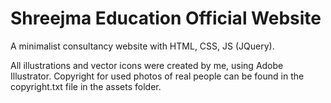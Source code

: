 # Shreejma Education Official Website
A minimalist consultancy website with HTML, CSS, JS (JQuery).

All illustrations and vector icons were created by me, using Adobe Illustrator.
Copyright for used photos of real people can be found in the copyright.txt file in the assets folder.


